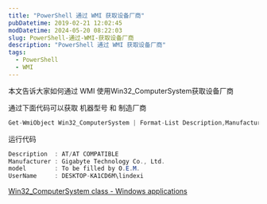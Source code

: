 ```yaml
---
title: "PowerShell 通过 WMI 获取设备厂商"
pubDatetime: 2019-02-21 12:02:45
modDatetime: 2024-05-20 08:22:03
slug: PowerShell-通过-WMI-获取设备厂商
description: "PowerShell 通过 WMI 获取设备厂商"
tags:
  - PowerShell
  - WMI
---
```





本文告诉大家如何通过 WMI 使用Win32_ComputerSystem获取设备厂商

<!--more-->


<!-- CreateTime:2019/2/21 20:02:45 -->

<!-- csdn -->

<!-- 标签：PowerShell,WMI -->

通过下面代码可以获取 机器型号 和 制造厂商

```csharp
Get-WmiObject Win32_ComputerSystem | Format-List Description,Manufacturer,model,UserName
```

运行代码

```csharp
Description  : AT/AT COMPATIBLE
Manufacturer : Gigabyte Technology Co., Ltd.
model        : To be filled by O.E.M.
UserName     : DESKTOP-KA1CD6M\lindexi
```

[Win32_ComputerSystem class - Windows applications](https://docs.microsoft.com/en-us/windows/desktop/cimwin32prov/win32-computersystem )

